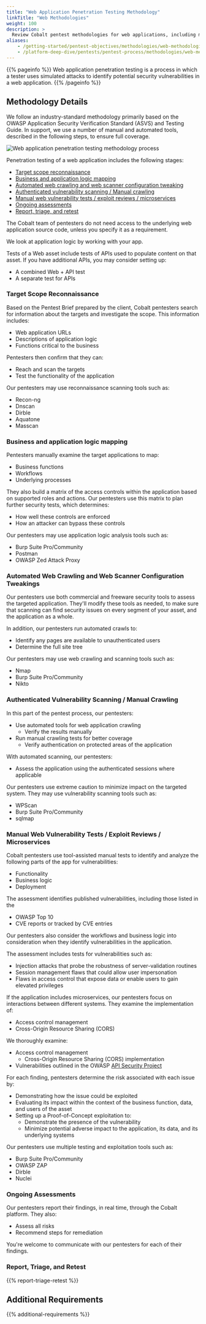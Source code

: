 ```yaml
---
title: "Web Application Penetration Testing Methodology"
linkTitle: "Web Methodologies"
weight: 100
description: >
  Review Cobalt pentest methodologies for web applications, including microservices.
aliases:
    - /getting-started/pentest-objectives/methodologies/web-methodologies/
    - /platform-deep-dive/pentests/pentest-process/methodologies/web-methodologies/
---
```


{{% pageinfo %}}
Web application penetration testing is a process in which a tester uses simulated attacks to identify potential security vulnerabilities in a web application.
{{% /pageinfo %}}

## Methodology Details

We follow an industry-standard methodology primarily based on the OWASP Application Security
Verification Standard (ASVS) and Testing Guide. In support, we use a number of manual and automated
tools, described in the following steps, to ensure full coverage.

![Web application penetration testing methodology process](/methodologies/Web-application-penetration-test-methodology-process.png "Web application penetration testing methodology process")

Penetration testing of a web application includes the following stages:

- [Target scope reconnaissance](#target-scope-reconnaissance)
- [Business and application logic mapping](#business-and-application-logic-mapping)
- [Automated web crawling and web scanner configuration tweaking](#automated-web-crawling-and-web-scanner-configuration-tweakings)
- [Authenticated vulnerability scanning / Manual crawling](#authenticated-vulnerability-scanning--manual-crawling)
- [Manual web vulnerability tests / exploit reviews / microservices](#manual-web-vulnerability-tests--exploit-reviews--microservices)
- [Ongoing assessments](#ongoing-assessments)
- [Report, triage, and retest](#report-triage-and-retest)

The Cobalt team of pentesters do not need access to the underlying web application source code,
unless you specify it as a requirement.

We look at application logic by working with your app.

Tests of a Web asset include tests of APIs used to populate content on that asset. If you
have additional APIs, you may consider setting up:

- A combined Web + API test
- A separate test for APIs

### Target Scope Reconnaissance

Based on the Pentest Brief prepared by the client, Cobalt pentesters search for
information about the targets and investigate the scope. This information
includes:

- Web application URLs
- Descriptions of application logic
- Functions critical to the business

Pentesters then confirm that they can:

- Reach and scan the targets
- Test the functionality of the application

Our pentesters may use reconnaissance scanning tools such as:

- Recon-ng
- Dnscan
- Dirble
- Aquatone
- Masscan

### Business and application logic mapping

Pentesters manually examine the target applications to map:

- Business functions
- Workflows
- Underlying processes

They also build a matrix of the access controls within the application based on
supported roles and actions. Our pentesters use this matrix to plan further security
tests, which determines:

- How well these controls are enforced
- How an attacker can bypass these controls

Our pentesters may use application logic analysis tools such as:

- Burp Suite Pro/Community
- Postman
- OWASP Zed Attack Proxy

### Automated Web Crawling and Web Scanner Configuration Tweakings

Our pentesters use both commercial and freeware security tools to assess the targeted
application. They'll modify these tools as needed, to make sure that scanning can find
security issues on every segment of your asset, and the application as a whole.

In addition, our pentesters run automated crawls to:

- Identify any pages are available to unauthenticated users
- Determine the full site tree

Our pentesters may use web crawling and scanning tools such as:

- Nmap
- Burp Suite Pro/Community
- Nikto

### Authenticated Vulnerability Scanning / Manual Crawling

In this part of the pentest process, our pentesters:

- Use automated tools for web application crawling
  - Verify the results manually
- Run manual crawling tests for better coverage
  - Verify authentication on protected areas of the application

With automated scanning, our pentesters:

- Assess the application using the authenticated sessions where applicable

Our pentesters use extreme caution to minimize impact on the targeted system.
They may use vulnerability scanning tools such as:

- WPScan
- Burp Suite Pro/Community
- sqlmap

### Manual Web Vulnerability Tests / Exploit Reviews / Microservices

Cobalt pentesters use tool-assisted manual tests to identify and analyze the
following parts of the app for vulnerabilities:

- Functionality
- Business logic
- Deployment

The assessment identifies published vulnerabilities, including those listed in the 

- OWASP Top 10
- CVE reports or tracked by CVE entries

Our pentesters also consider the workflows and business logic into consideration
when they identify vulnerabilities in the application.

The assessment includes tests for vulnerabilities such as:

- Injection attacks that probe the robustness of server-validation routines
- Session management flaws that could allow user impersonation
- Flaws in access control that expose data or enable users to gain elevated privileges

If the application includes microservices, our pentesters focus on interactions
between different systems. They examine the implementation of:

- Access control management
- Cross-Origin Resource Sharing (CORS)

We thoroughly examine:

- Access control management
  - Cross-Origin Resource Sharing (CORS) implementation
- Vulnerabilities outlined in the OWASP [API Security Project](https://owasp.org/www-project-api-security/)

For each finding, pentesters determine the risk associated with each issue by:

- Demonstrating how the issue could be exploited
- Evaluating its impact within the context of the business function, data, and
  users of the asset
- Setting up a Proof-of-Concept exploitation to:
  - Demonstrate the presence of the vulnerability
  - Minimize potential adverse impact to the application, its data, and its underlying systems

Our pentesters use multiple testing and exploitation tools such as:

- Burp Suite Pro/Community
- OWASP ZAP
- Dirble
- Nuclei

### Ongoing Assessments

Our pentesters report their findings, in real time, through the Cobalt platform.
They also:

- Assess all risks
- Recommend steps for remediation

You're welcome to communicate with our pentesters for each of their findings.

### Report, Triage, and Retest

{{% report-triage-retest %}}

## Additional Requirements

{{% additional-requirements %}}
